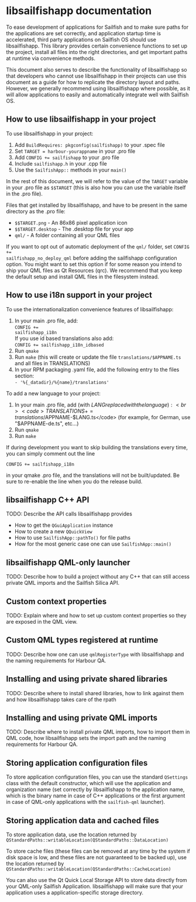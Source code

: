 libsailfishapp documentation
============================

To ease development of applications for Sailfish and to make sure paths for the
applications are set correctly, and application startup time is accelerated,
third party applications on Sailfish OS should use libsailfishapp. This library
provides certain convenience functions to set up the project, install all files
into the right directories, and get important paths at runtime via convenience
methods.

This document also serves to describe the functionality of libsailfishapp so
that developers who cannot use libsailfishapp in their projects can use this
document as a guide for how to replicate the directory layout and paths.
However, we generally recommend using libsailfishapp where possible, as it will
allow applications to easily and automatically integrate well with Sailfish OS.


How to use libsailfishapp in your project
-----------------------------------------

To use libsailfishapp in your project:

 1. Add <code>BuildRequires: pkgconfig(sailfishapp)</code> to your .spec file
 2. Set <code>TARGET = harbour-yourappname</code> in your .pro file
 3. Add <code>CONFIG += sailfishapp</code> to your .pro file
 4. Include <code>sailfishapp.h</code> in your .cpp file
 5. Use the <code>SailfishApp::</code> methods in your <code>main()</code>

In the rest of this document, we will refer to the value of the
<code>TARGET</code> variable in your .pro file as <code>$$TARGET</code>
(this is also how you can use the variable itself in the .pro file).

Files that get installed by libsailfishapp, and have to
be present in the same directory as the .pro file:

 * <code>$$TARGET.png</code> - An 86x86 pixel application icon
 * <code>$$TARGET.desktop</code> - The .desktop file for your app
 * <code>qml/</code> - A folder containing all your QML files

If you want to opt out of automatic deployment of the <code>qml/</code>
folder, set <code>CONFIG += sailfishapp_no_deploy_qml</code> before adding
the sailfishapp configuration option. You might want to set this option if
for some reason you intend to ship your QML files as Qt Resources (qrc).
We recommend that you keep the default setup and install QML files in the
filesystem instead.

How to use i18n support in your project
---------------------------------------

To use the internationalization convenience features of libsailfishapp:

 1. In your main .pro file, add:<br><code>CONFIG += sailfishapp_i18n</code>
 <br>If you use id based translations also add:<br><code>CONFIG += sailfishapp_i18n_idbased</code>
 2. Run <code>qmake</code>
 3. Run <code>make</code> (this will create or update the file <code>translations/$APPNAME.ts</code> and all files 
    in TRANSLATIONS)
 4. In your RPM packaging .yaml file, add the following entry to
    the files section:<br><code>- '%{_datadir}/%{name}/translations'</code>

To add a new language to your project:

 1. In your main .pro file, add (with $LANG replaced with the language):
    <br><code>TRANSLATIONS += translations/$APPNAME-$LANG.ts</code>
    (for example, for German, use "$APPNAME-de.ts", etc...)
 2. Run <code>qmake</code>
 3. Run <code>make</code>

If during development you want to skip building the translations
every time, you can simply comment out the line

    CONFIG += sailfishapp_i18n

in your qmake .pro file, and the translations will not be built/updated.
Be sure to re-enable the line when you do the release build.

libsailfishapp C++ API
----------------------

TODO: Describe the API calls libsailfishapp provides

 * How to get the <code>QGuiApplication</code> instance
 * How to create a new <code>QQuickView</code>
 * How to use <code>SailfishApp::pathTo()</code> for file paths
 * How for the most generic case one can use <code>SailfishApp::main()</code>

libsailfishapp QML-only launcher
--------------------------------

TODO: Describe how to build a project without any C++ that can
still access private QML imports and the Sailfish Silica API.

Custom context properties
-------------------------

TODO: Explain where and how to set up custom context properties
so they are exposed in the QML view.

Custom QML types registered at runtime
--------------------------------------

TODO: Describe how one can use <code>qmlRegisterType</code> with
libsailfishapp and the naming requirements for Harbour QA.

Installing and using private shared libraries
---------------------------------------------

TODO: Describe where to install shared libraries, how to link
against them and how libsailfishapp takes care of the rpath

Installing and using private QML imports
----------------------------------------

TODO: Describe where to install private QML imports, how to
import them in QML code, how libsailfishapp sets the import path
and the naming requirements for Harbour QA.

Storing application configuration files
---------------------------------------

To store application configuration files, you can use the standard
<code>QSettings</code> class with the default constructor, which
will use the application and organization name (set correctly by
libsailfishapp to the application name, which is the binary name in
case of C++ applications or the first argument in case of QML-only
applications with the <code>sailfish-qml</code> launcher).

Storing application data and cached files
-----------------------------------------

To store application data, use the location returned by
<code>QStandardPaths::writableLocation(QStandardPaths::DataLocation)</code>

To store cache files (these files can be removed at any time by the
system if disk space is low, and these files are not guaranteed to
be backed up), use the location returned by
<code>QStandardPaths::writableLocation(QStandardPaths::CacheLocation)</codE>

You can also use the Qt Quick Local Storage API to store data directly
from your QML-only Sailfish Application. libsailfishapp will make sure
that your application uses a application-specific storage directory.
